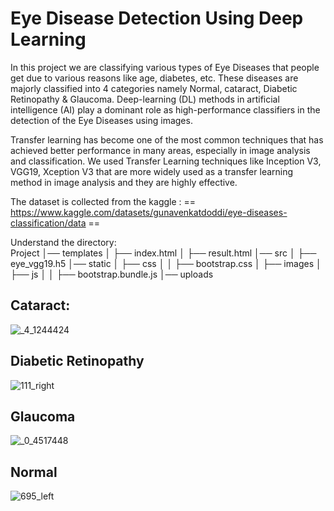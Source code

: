 # Eye Disease Detection Using Deep Learning

In this project we are classifying various types of Eye Diseases that people get due to various reasons like age, diabetes, etc. These diseases are majorly classified into 4 categories namely Normal, cataract, Diabetic Retinopathy & Glaucoma. Deep-learning (DL) methods in artificial intelligence (AI) play a dominant role as high-performance classifiers in the detection of the Eye Diseases using images. 

Transfer learning has become one of the most common techniques that has achieved better performance in many areas, especially in image analysis and classification. We used Transfer Learning techniques like Inception V3, VGG19, Xception V3 that are more widely used as a transfer learning method in image analysis and they are highly effective.

The dataset is collected from the kaggle :
== https://www.kaggle.com/datasets/gunavenkatdoddi/eye-diseases-classification/data ==


Understand the directory: \
Project │── templates │ ├── index.html │ ├── result.html │── src │ ├── eye_vgg19.h5 │── static │ ├── css │ │ ├── bootstrap.css │ ├── images │ ├── js │ │ ├── bootstrap.bundle.js │── uploads
                      




## Cataract: 
![_4_1244424](https://github.com/user-attachments/assets/d499886c-2887-4cb1-8b12-27d90dc91b62)

## Diabetic Retinopathy
![111_right](https://github.com/user-attachments/assets/c207cfd0-428c-412b-a915-74894af248f4)

## Glaucoma
![_0_4517448](https://github.com/user-attachments/assets/623947d8-5de9-498e-97c7-a1378efd2419)

## Normal
![695_left](https://github.com/user-attachments/assets/f6412d4a-5a2c-478a-9bad-4fcdd16aa94e)

